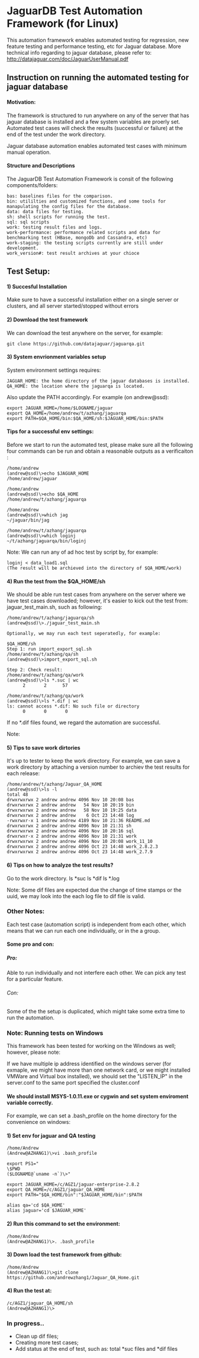# JaguarDB Test Automation Framework (for Linux)

This automation framework enables automated testing for regression, new feature testing and performance testing, etc for Jaguar database. More technical info regarding to jaguar database, please refer to: http://datajaguar.com/doc/JaguarUserManual.pdf

## Instruction on running the automated testing for jaguar database

#### Motivation: 
The framework is structured to run anywhere on any of the server that has jaguar database is installed and a few system variables are proerly set. 
Automated test cases will check the results (successful or failure) at the end of the test under the work directory.

Jaguar database automation enables automated test cases with minimum manual operation. 

#### Structure and Descriptions
The JaguarDB Test Automation Framework is consit of the following components/folders:

```
bas: baselines files for the comparison.
bin: utililties and customized functions, and some tools for manapulating the config files for the database. 
data: data files for testing.
sh: shell scripts for running the test.
sql: sql scripts
work: testing result files and logs.
work-performance: performance related scripts and data for benchmarking test (HBase, mongoDb and Cassandra, etc)
work-staging: the testing scripts currently are still under development.
work_version#: test result archives at your chioce

```
## Test Setup:
#### 1) Succesful Installation
Make sure to have a successful installation either on a single server or clusters, and all server started/stopped without errors 
#### 2) Download the test framework
We can download the test anywhere on the server, for example:

```
git clone https://github.com/datajaguar/jaguarqa.git
```

#### 3) System envrionment variables setup 
System environment settings requires: 
```
JAGUAR_HOME: the home directory of the jaguar databases is installed.
QA_HOME: the location where the jaguarqa is located.
```

Also update the PATH accordingly. For example (on andrew@ssd): 
```
export JAGUAR_HOME=/home/$LOGNAME/jaguar
export QA_HOME=/home/andrew/t/azhang/jaguarqa
export PATH=$QA_HOME/bin:$QA_HOME/sh:$JAGUAR_HOME/bin:$PATH
```

#### Tips for a successful env settings:
Before we start to run the automated test, please make sure all the following four commands can be run and obtain 
a reasonable outputs as a verificaiton :

```
/home/andrew
(andrew@ssd)\>echo $JAGUAR_HOME
/home/andrew/jaguar

/home/andrew 
(andrew@ssd)\>echo $QA_HOME
/home/andrew/t/azhang/jaguarqa

/home/andrew
(andrew@ssd)\>which jag
~/jaguar/bin/jag

/home/andrew/t/azhang/jaguarqa
(andrew@ssd)\>which loginj
~/t/azhang/jaguarqa/bin/loginj
```

Note: We can run any of ad hoc test by script by, for example:
```
loginj < data_load1.sql
(The result will be archieved into the directory of $QA_HOME/work)
```

#### 4) Run the test from the $QA_HOME/sh
We should be able run test cases from anywhere on the server where we have test cases downloaded; however, 
it's easier to kick out the test from: jaguar_test_main.sh, such as following:

```
/home/andrew/t/azhang/jaguarqa/sh
(andrew@ssd)\>./jaguar_test_main.sh

Optionally, we may run each test seperatedly, for example:

$QA_HOME/sh 
Step 1: run import_export_sql.sh 
/home/andrew/t/azhang/qa/sh 
(andrew@ssd)\>import_export_sql.sh 
 
Step 2: Check result: 
/home/andrew/t/azhang/qa/work 
(andrew@ssd)\>ls *.suc | wc 
      2       2      57 
  
/home/andrew/t/azhang/qa/work 
(andrew@ssd)\>ls *.dif | wc 
ls: cannot access *.dif: No such file or directory 
      0       0       0 
```

If no *.dif files found, we regard the automation are successful. 

Note: 

#### 5) Tips to save work dirtories

It's up to tester to keep the work directory. For example, we can save a work directory by attaching a version number 
to archiev the test results for each release:

```
/home/andrew/t/azhang/Jaguar_QA_HOME
(andrew@ssd)\>ls -l
total 48
drwxrwxrwx 2 andrew andrew 4096 Nov 10 20:08 bas
drwxrwxrwx 2 andrew andrew   54 Nov 10 20:19 bin
drwxrwxrwx 2 andrew andrew   58 Nov 10 19:25 data
drwxrwxrwx 2 andrew andrew    6 Oct 23 14:48 log
-rwxrwxr-x 1 andrew andrew 4189 Nov 10 21:36 README.md
drwxrwxrwx 2 andrew andrew 4096 Nov 10 21:31 sh
drwxrwxrwx 2 andrew andrew 4096 Nov 10 20:16 sql
drwxrwxr-x 2 andrew andrew 4096 Nov 10 21:31 work
drwxrwxrwx 2 andrew andrew 4096 Nov 10 20:08 work_11_10
drwxrwxrwx 2 andrew andrew 4096 Oct 23 14:48 work_2.8.2.3
drwxrwxrwx 2 andrew andrew 4096 Oct 23 14:48 work_2.7.9

```

#### 6) Tips on how to analyze the test results?
Go to the work directory. 
ls *suc
ls *dif
ls *.log

Note: Some dif files are expected due the change of time stamps or the uuid, we may look into the each log file to dif file is valid.

### Other Notes: 
Each test case (automation script) is independent from each other, which means that we can run each one individually, or in the a group.

#### Some pro and con: 
##### Pro: 
Able to run individually and not interfere each other. 
We can pick any test for a particular feature.  
###### Con: 
Some of the the setup is duplicated, which might take some extra time to run the automation. 
 
 
### Note: Running tests on Windows
This framework has been tested for working on the Windows as well; however, please note:

If we have multiple ip address identified on the windows server (for exmaple, we might have more than one network card, or we might installed VMWare and Virtual box installed), we should set the "LISTEN_IP" in the server.conf to the same port specified the cluster.conf

#### We should install MSYS-1.0.11.exe or cygwin and set system enviroment variable correctly.
 
For example, we can set a .bash_profile on the home directory for the convenience on windows:

#### 1)  Set env for jaguar and QA testing
```
/home/Andrew
(Andrew@AZHANG1)\>vi .bash_profile

export PS1="
\$PWD
($LOGNAME@`uname -n`)\>"

export JAGUAR_HOME=/c/AGZ1/jaguar-enterprise-2.8.2
export QA_HOME=/c/AGZ1/jaguar_QA_HOME
export PATH="$QA_HOME/bin":"$JAGUAR_HOME/bin":$PATH

alias qa='cd $QA_HOME'
alias jaguar='cd $JAGUAR_HOME'
```

#### 2) Run this command to set the environment:
```
/home/Andrew
(Andrew@AZHANG1)\>. .bash_profile
```

#### 3) Down load the test framework from github:
```
/home/Andrew
(Andrew@AZHANG1)\>git clone https://github.com/andrewzhang1/Jaguar_QA_Home.git
```

#### 4) Run the test at:

```
/c/AGZ1/jaguar_QA_HOME/sh
(Andrew@AZHANG1)\>
```

### In progress..
- Clean up dif files;
- Creating more test cases;
- Add status at the end of test, such as: total *suc files and *dif files

